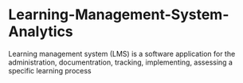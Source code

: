 # Learning-Management-System-Analytics
Learning management system (LMS) is a software application for the administration, documentration, tracking, implementing, assessing a specific learning process
